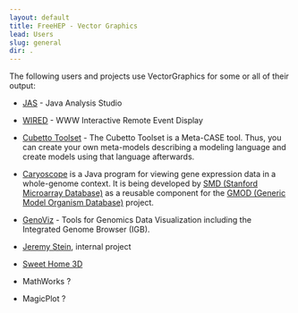 ```yaml
---
layout: default
title: FreeHEP - Vector Graphics
lead: Users
slug: general
dir: .
---
```

The following users and projects use VectorGraphics for some or all of their output:

* [JAS](http://jas.freehep.org) - Java Analysis Studio
  
* [WIRED](http://wired.freehep.org) - WWW Interactive Remote Event Display
  
* [Cubetto Toolset](http://www.semture.com) - The Cubetto Toolset is a Meta-CASE tool. 
      Thus, you can create your own meta-models describing a modeling language and create 
      models using that language afterwards.

* [Caryoscope](http://dahlia.stanford.edu:8080/caryoscope/index.html) 
      is a Java program for viewing gene expression data in a
      whole-genome context. It is being developed by
      [SMD (Stanford Microarray Database)](http://smd.stanford.edu/) as a reusable
      component for the [GMOD (Generic Model Organism Database)](http://www.gmod.org/) project.

* [GenoViz](http://genoviz.sourceforge.net) - Tools for Genomics Data Visualization
      including the Integrated Genome Browser (IGB).
    
* [Jeremy Stein](mailto:Jeremy_Stein@elementk.com), internal project

* [Sweet Home 3D](http://www.sweethome3d.com)
 
* MathWorks ?

* MagicPlot ?
   
